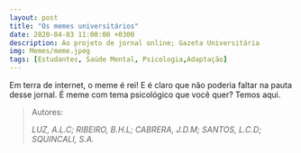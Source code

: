 ```yaml
---
layout: post
title: "Os memes universitários"
date: 2020-04-03 11:00:00 +0300
description: Ao projeto de jornal online; Gazeta Universitária
img: Memes/meme.jpeg
tags: [Estudantes, Saúde Mental, Psicologia,Adaptação] 
---
```

Em terra de internet, o meme é rei! E é claro que não poderia faltar na pauta desse jornal. 
É meme com tema psicológico que você quer? Temos aqui.

> Autores:
>
> <cite> LUZ, A.L.C; RIBEIRO, B.H.L; CABRERA, J.D.M; SANTOS, L.C.D; SQUINCALI, S.A. </cite>
